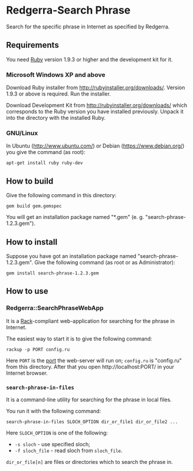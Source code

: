 Redgerra-Search Phrase
======================

<!-- description -->
Search for the specific phrase in Internet as specified by Redgerra.
<!-- end of description -->

Requirements
------------

You need [Ruby](http://ruby-lang.org) version 1.9.3 or higher and the development kit for it.

### Microsoft Windows XP and above ###

Download Ruby installer from http://rubyinstaller.org/downloads/. Version 1.9.3 or above is required. Run the installer.

Download Development Kit from http://rubyinstaller.org/downloads/ which corresponds to the Ruby version you have installed previously. Unpack it into the directory with the installed Ruby.

### GNU/Linux ###

In Ubuntu (http://www.ubuntu.com/) or Debian (https://www.debian.org/) you give the command (as root):

    apt-get install ruby ruby-dev

How to build
------------

Give the following command in this directory:

    gem build gem.gemspec

You will get an installation package named "*.gem" (e. g. "search-phrase-1.2.3.gem").

How to install
--------------

Suppose you have got an installation package named "search-phrase-1.2.3.gem". Give the following command (as root or as Administrator):

    gem install search-phrase-1.2.3.gem

How to use
----------

### Redgerra::SearchPhraseWebApp ###

It is a [Rack](http://rack.github.io/)-compliant web-application for searching for the phrase in Internet.

The easiest way to start it is to give the following command:

    rackup -p PORT config.ru

Here `PORT` is the [port](https://en.wikipedia.org/wiki/Port_%28computer_networking%29) the web-server will run on; `config.ru` is "config.ru" from this directory. After that you open http://localhost:PORT/ in your Internet browser.

### `search-phrase-in-files` ###

It is a command-line utility for searching for the phrase in local files.

You run it with the following command:

    search-phrase-in-files SLOCH_OPTION dir_or_file1 dir_or_file2 ...

Here `SLOCH_OPTION` is one of the following:

- `-s sloch` - use specified sloch;
- `-f sloch_file` - read sloch from `sloch_file`.

`dir_or_file[n]` are files or directories which to search the phrase in.
